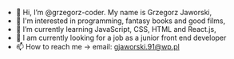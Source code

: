 - 👋 Hi, I’m @grzegorz-coder. My name is Grzegorz Jaworski, 
- 👀 I'm interested in programming, fantasy books and good films,
- 🌱 I’m currently learning JavaScript, CSS, HTML and React.js,
- 💞️ I am currently looking for a job as a junior front end developer
- 📫 How to reach me -> email: gjaworski.91@wp.pl

